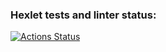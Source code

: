 ### Hexlet tests and linter status:
[![Actions Status](https://github.com/valstad/backend-project-lvl2/workflows/hexlet-check/badge.svg)](https://github.com/valstad/backend-project-lvl2/actions)
